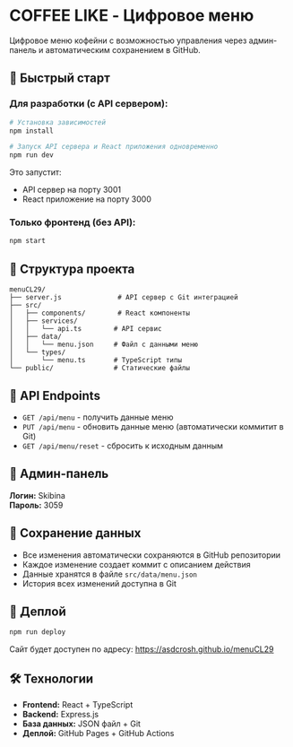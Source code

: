 # COFFEE LIKE - Цифровое меню

Цифровое меню кофейни с возможностью управления через админ-панель и автоматическим сохранением в GitHub.

## 🚀 Быстрый старт

### Для разработки (с API сервером):

```bash
# Установка зависимостей
npm install

# Запуск API сервера и React приложения одновременно
npm run dev
```

Это запустит:
- API сервер на порту 3001
- React приложение на порту 3000

### Только фронтенд (без API):

```bash
npm start
```

## 📁 Структура проекта

```
menuCL29/
├── server.js              # API сервер с Git интеграцией
├── src/
│   ├── components/        # React компоненты
│   ├── services/
│   │   └── api.ts        # API сервис
│   ├── data/
│   │   └── menu.json     # Файл с данными меню
│   └── types/
│       └── menu.ts       # TypeScript типы
└── public/               # Статические файлы
```

## 🔧 API Endpoints

- `GET /api/menu` - получить данные меню
- `PUT /api/menu` - обновить данные меню (автоматически коммитит в Git)
- `GET /api/menu/reset` - сбросить к исходным данным

## 👤 Админ-панель

**Логин:** Skibina  
**Пароль:** 3059

## 💾 Сохранение данных

- Все изменения автоматически сохраняются в GitHub репозитории
- Каждое изменение создает коммит с описанием действия
- Данные хранятся в файле `src/data/menu.json`
- История всех изменений доступна в Git

## 🚀 Деплой

```bash
npm run deploy
```

Сайт будет доступен по адресу: https://asdcrosh.github.io/menuCL29

## 🛠️ Технологии

- **Frontend:** React + TypeScript
- **Backend:** Express.js
- **База данных:** JSON файл + Git
- **Деплой:** GitHub Pages + GitHub Actions
